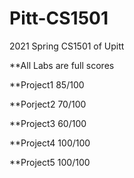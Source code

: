 # Pitt-CS1501
2021 Spring CS1501 of Upitt

**All Labs are full scores

**Project1 85/100

**Porject2 70/100

**Project3 60/100

**Project4 100/100

**Project5 100/100

